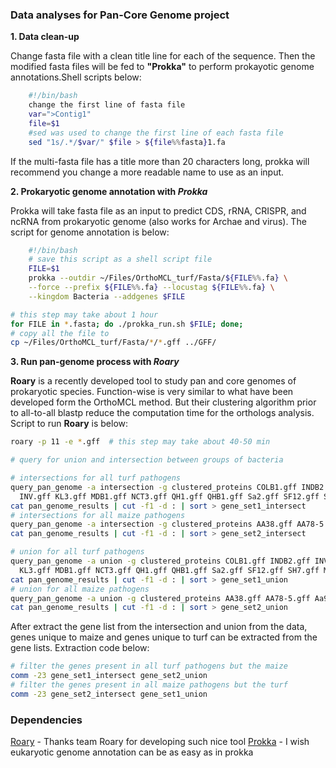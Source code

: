 ### Data analyses for Pan-Core Genome project
**1\. Data clean-up**

Change fasta file with a clean title line for each of the sequence. Then the
modified fasta files will be fed to **"Prokka"** to perform prokayotic genome
annotations.Shell scripts below:

```bash
    #!/bin/bash
    change the first line of fasta file
    var=">Contig1"
    file=$1
    #sed was used to change the first line of each fasta file
    sed "1s/.*/$var/" $file > ${file%%fasta}1.fa
```

If the multi-fasta file has a title more than 20 characters long, prokka will
recommend you change a more readable name to use as an input.

**2\. Prokaryotic genome annotation with _Prokka_**

Prokka will take fasta file as an input to predict CDS, rRNA, CRISPR, and ncRNA
from prokaryotic genome (also works for Archae and virus). The script for genome
annotation is below:

```bash
    #!/bin/bash
    # save this script as a shell script file
    FILE=$1
    prokka --outdir ~/Files/OrthoMCL_turf/Fasta/${FILE%%.fa} \
    --force --prefix ${FILE%%.fa} --locustag ${FILE%%.fa} \
    --kingdom Bacteria --addgenes $FILE

```

```bash
# this step may take about 1 hour
for FILE in *.fasta; do ./prokka_run.sh $FILE; done;
# copy all the file to
cp ~/Files/OrthoMCL_turf/Fasta/*/*.gff ../GFF/

```

**3\. Run pan-genome process with _Roary_**

**Roary** is a recently developed tool to study pan and core genomes of prokaryotic
species. Function-wise is very similar to what have been developed form the OrthoMCL
method. But their clustering algorithm prior to all-to-all blastp reduce the
computation time for the orthologs analysis. Script to run **Roary** is below:

```bash
roary -p 11 -e *.gff  # this step may take about 40-50 min

# query for union and intersection between groups of bacteria

# intersections for all turf pathogens
query_pan_genome -a intersection -g clustered_proteins COLB1.gff INDB2.gff \
  INV.gff KL3.gff MDB1.gff NCT3.gff QH1.gff QHB1.gff Sa2.gff SF12.gff SH7.gff MOR.gff
cat pan_genome_results | cut -f1 -d : | sort > gene_set1_intersect
# intersections for all maize pathogens
query_pan_genome -a intersection -g clustered_proteins AA38.gff AA78-5.gff Aa99-2.gff
cat pan_genome_results | cut -f1 -d : | sort > gene_set2_intersect

# union for all turf pathogens
query_pan_genome -a union -g clustered_proteins COLB1.gff INDB2.gff INV.gff \
  KL3.gff MDB1.gff NCT3.gff QH1.gff QHB1.gff Sa2.gff SF12.gff SH7.gff MOR.gff
cat pan_genome_results | cut -f1 -d : | sort > gene_set1_union
# union for all maize pathogens
query_pan_genome -a union -g clustered_proteins AA38.gff AA78-5.gff Aa99-2.gff
cat pan_genome_results | cut -f1 -d : | sort > gene_set2_union

```

After extract the gene list from the intersection and union from the data, genes
 unique to maize and genes unique to turf can be extracted from the gene lists.
 Extraction code below:

```bash
# filter the genes present in all turf pathogens but the maize
comm -23 gene_set1_intersect gene_set2_union
# filter the genes present in all maize pathogens but the turf
comm -23 gene_set2_intersect gene_set1_union
```


### Dependencies
[Roary](https://github.com/sanger-pathogens/Roary) - Thanks team Roary for
developing such nice tool
[Prokka](http://www.vicbioinformatics.com/software.prokka.shtml) - I wish
eukaryotic genome annotation can be as easy as in prokka
